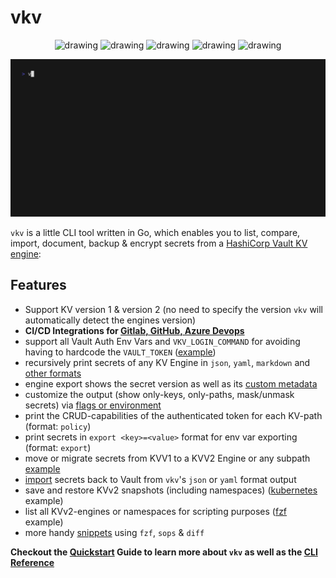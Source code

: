 # vkv 

<div align="center">
<img src="https://github.com/FalcoSuessgott/vkv/actions/workflows/test.yml/badge.svg" alt="drawing"/>
<img src="https://github.com/FalcoSuessgott/vkv/actions/workflows/lint.yml/badge.svg" alt="drawing"/>
<img src="https://codecov.io/gh/FalcoSuessgott/vkv/branch/master/graph/badge.svg" alt="drawing"/>
<img src="https://img.shields.io/github/downloads/FalcoSuessgott/vkv/total.svg" alt="drawing"/>
<img src="https://img.shields.io/github/v/release/FalcoSuessgott/vkv" alt="drawing"/>
</div>

![gif](assets/demo.gif)


`vkv` is a little CLI tool written in Go, which enables you to list, compare, import, document, backup & encrypt secrets from a [HashiCorp Vault KV engine](https://developer.hashicorp.com/vault/docs/secrets/kv):

## Features
* Support KV version 1 & version 2 (no need to specify the version `vkv` will automatically detect the engines version)
* **CI/CD Integrations for [Gitlab, GitHub, Azure Devops](https://falcosuessgott.github.io/vkv/cicd_gitlab)**
* support all Vault Auth Env Vars and `VKV_LOGIN_COMMAND` for avoiding having to hardcode the `VAULT_TOKEN` ([example](https://falcosuessgott.github.io/vkv/authentication/))
* recursively print secrets of any KV  Engine in `json`, `yaml`, `markdown` and [other formats](https://falcosuessgott.github.io/vkv/export/)
* engine export shows the secret version as well as its [custom metadata](https://developer.hashicorp.com/vault/docs/commands/kv/metadata)
* customize the output (show only-keys, only-paths, mask/unmask secrets) via [flags or environment](https://falcosuessgott.github.io/vkv/export/)
* print the CRUD-capabilities of the authenticated token for each KV-path (format: `policy`)
* print secrets in `export <key>=<value>` format for env var exporting (format: `export`)
* move or migrate secrets from KVV1 to a KVV2 Engine or any subpath [example](https://falcosuessgott.github.io/vkv/example_migrate_kvv1_kvv2/)
* [import](https://falcosuessgott.github.io/vkv/import/) secrets back to Vault from `vkv`'s `json` or `yaml` format output
* save and restore KVv2 snapshots (including namespaces) ([kubernetes](https://falcosuessgott.github.io/vkv/example_kubernetes/) example)
* list all KVv2-engines or namespaces for scripting purposes ([fzf](https://falcosuessgott.github.io/vkv/example_fzf/) example)
* more handy [snippets](https://falcosuessgott.github.io/vkv/example_diff/) using `fzf`, `sops` & `diff`

**Checkout the [Quickstart](https://falcosuessgott.github.io/vkv/quickstart/) Guide to learn more about `vkv` as well as the [CLI Reference](https://falcosuessgott.github.io/vkv/cmd/vkv/)**